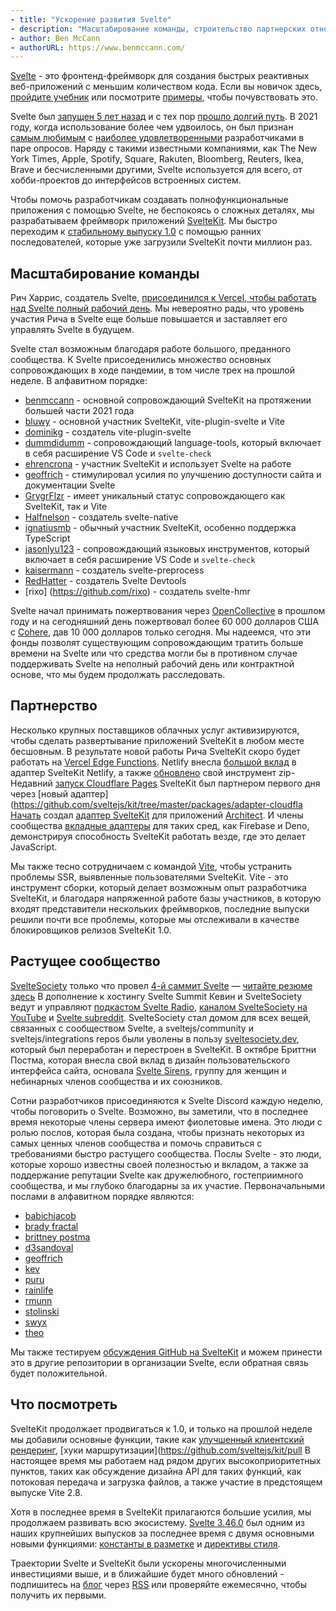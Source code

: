 ```yaml
---
- title: "Ускорение развития Svelte"
- description: "Масштабирование команды, строительство партнерских отношений и растущее сообщество"
- author: Ben McCann
- authorURL: https://www.benmccann.com/
---
```


[Svelte](/) - это фронтенд-фреймворк для создания быстрых реактивных веб-приложений с меньшим количеством кода. Если вы новичок здесь, [пройдите учебник](/tutorial) или посмотрите [примеры](/examples), чтобы почувствовать это.

Svelte был [запущен 5 лет назад](https://news.ycombinator.com/item?Id=13069841) и с тех пор [прошло долгий путь](https://www.youtube.com/watch?v=YeY5M29-WcY). В 2021 году, когда использование более чем удвоилось, он был признан [самым любимым](https://insights.stackoverflow.com/survey/2021#section-most-loved-dreaded-and-wanted-web-frameworks) с [наиболее удовлетворенными](https://2020.stateofjs.com/en-US/technologies/front-end-frameworks/) разработчиками в паре опросов. Наряду с такими известными компаниями, как The New York Times, Apple, Spotify, Square, Rakuten, Bloomberg, Reuters, Ikea, Brave и бесчисленными другими, Svelte используется для всего, от хобби-проектов до интерфейсов встроенных систем.

Чтобы помочь разработчикам создавать полнофункциональные приложения с помощью Svelte, не беспокоясь о сложных деталях, мы разрабатываем фреймворк приложений [SvelteKit](https://kit.svelte.dev/). Мы быстро переходим к [стабильному выпуску 1.0](https://github.com/sveltejs/kit/issues?q=is%3Aopen+is%3Aissue+milestone%3A1.0) с помощью ранних последователей, которые уже загрузили SvelteKit почти миллион раз.

## Масштабирование команды

Рич Харрис, создатель Svelte, [присоединился к Vercel, чтобы работать над Svelte полный рабочий день](https://vercel.com/blog/vercel-welcomes-rich-harris-creator-of-svelte). Мы невероятно рады, что уровень участия Рича в Svelte еще больше повышается и заставляет его управлять Svelte в будущем.

Svelte стал возможным благодаря работе большого, преданного сообщества. К Svelte присоеденились множество основных сопровождающих в ходе пандемии, в том числе трех на прошлой неделе. В алфавитном порядке:
- [benmccann](https://github.com/benmccann) - основной сопровождающий SvelteKit на протяжении большей части 2021 года
- [bluwy](https://github.com/bluwy) - основной участник SvelteKit, vite-plugin-svelte и Vite
- [dominikg](https://github.com/dominikg) - создатель vite-plugin-svelte
- [dummdidumm](https://github.com/dummdidumm) - сопровождающий language-tools, который включает в себя расширение VS Code и `svelte-check`
- [ehrencrona](https://github.com/ehrencrona) - участник SvelteKit и использует Svelte на работе
- [geoffrich](https://github.com/geoffrich) - стимулировал усилия по улучшению доступности сайта и документации Svelte
- [GrygrFlzr](https://github.com/GrygrFlzr) - имеет уникальный статус сопровождающего как SvelteKit, так и Vite
- [Halfnelson](https://github.com/Halfnelson) - создатель svelte-native
- [ignatiusmb](https://github.com/ignatiusmb) - обычный участник SvelteKit, особенно поддержка TypeScript
- [jasonlyu123](https://github.com/jasonlyu123) - сопровождающий языковых инструментов, который включает в себя расширение VS Code и `svelte-check`
- [kaisermann](https://github.com/kaisermann) - создатель svelte-preprocess
- [RedHatter](https://github.com/RedHatter) - создатель Svelte Devtools
- [rixo] (https://github.com/rixo) - создатель svelte-hmr

Svelte начал принимать пожертвования через [OpenCollective](https://opencollective.com/svelte) в прошлом году и на сегодняшний день пожертвовал более 60 000 долларов США с [Cohere](https://cohere.ai/), дав 10 000 долларов только сегодня. Мы надеемся, что эти фонды позволят существующим сопровождающим тратить больше времени на Svelte или что средства могли бы в противном случае поддерживать Svelte на неполный рабочий день или контрактной основе, что мы будем продолжать расследовать.

## Партнерство

Несколько крупных поставщиков облачных услуг активизируются, чтобы сделать развертывание приложений SvelteKit в любом месте бесшовным. В результате новой работы Рича SvelteKit скоро будет работать на [Vercel Edge Functions](https://vercel.com/features/edge-functions). Netlify внесла [большой вклад](https://github.com/sveltejs/kit/pull/2113) в адаптер SvelteKit Netlify, а также [обновлено](https://github.com/dependents/node-precinct/pull/88) свой инструмент zip- Недавний [запуск Cloudflare Pages](https://blog.cloudflare.com/cloudflare-pages-goes-full-stack/) SvelteKit был партнером первого дня через [новый адаптер](https://github.com/sveltejs/kit/tree/master/packages/adapter-cloudfla [Начать](https://begin.com) создал [адаптер SvelteKit](https://github.com/architect/sveltekit-adapter) для приложений [Architect](https://arc.codes). И члены сообщества [вкладные адаптеры](https://sveltesociety.dev/components#adapters) для таких сред, как Firebase и Deno, демонстрируя способность SvelteKit работать везде, где это делает JavaScript.

Мы также тесно сотрудничаем с командой [Vite](https://vitejs.dev), чтобы устранить проблемы SSR, выявленные пользователями SvelteKit. Vite - это инструмент сборки, который делает возможным опыт разработчика SvelteKit, и благодаря напряженной работе базы участников, в которую входят представители нескольких фреймворков, последние выпуски решили почти все проблемы, которые мы отслеживали в качестве блокировщиков релизов SvelteKit 1.0.

## Растущее сообщество

[SvelteSociety](https://sveltesociety.dev/) только что провел [4-й саммит Svelte](https://sveltesummit.com/) — [читайте резюме здесь](https://svelte.dev/blog/whats-new-in-svelte-december-2021) В дополнение к хостингу Svelte Summit Кевин и SvelteSociety ведут и управляют [подкастом Svelte Radio](https://www.svelteradio.com/), [каналом SvelteSociety на YouTube](https://www.youtube.com/SvelteSociety) и [Svelte subreddit](https://www.reddit.com/r/sveltejs). SvelteSociety стал домом для всех вещей, связанных с сообществом Svelte, а sveltejs/community и sveltejs/integrations repos были уволены в пользу [sveltesociety.dev](https://sveltesociety.dev/), который был переработан и перестроен в SvelteKit. В октябре Бриттни Постма, которая внесла свой вклад в дизайн пользовательского интерфейса сайта, основала [Svelte Sirens](https://sveltesirens.dev/), группу для женщин и небинарных членов сообщества и их союзников.

Сотни разработчиков присоединяются к Svelte Discord каждую неделю, чтобы поговорить о Svelte. Возможно, вы заметили, что в последнее время некоторые члены сервера имеют фиолетовые имена. Это люди с ролью послов, которая была создана, чтобы признать некоторых из самых ценных членов сообщества и помочь справиться с требованиями быстро растущего сообщества. Послы Svelte - это люди, которые хорошо известны своей полезностью и вкладом, а также за поддержание репутации Svelte как дружелюбного, гостеприимного сообщества, и мы глубоко благодарны за их участие. Первоначальными послами в алфавитном порядке являются:
- [babichjacob](https://github.com/babichjacob)
- [brady fractal](https://github.com/FractalHQ)
- [brittney postma](https://github.com/brittneypostma)
- [d3sandoval](https://github.com/d3sandoval)
- [geoffrich](https://github.com/geoffrich)
- [kev](https://github.com/kevmodrome)
- [puru](https://github.com/PuruVJ)
- [rainlife](https://github.com/stephane-vanraes)
- [rmunn](https://github.com/rmunn)
- [stolinski](https://github.com/stolinski)
- [swyx](https://github.com/sw-yx)
- [theo](https://github.com/theo-steiner)

Мы также тестируем [обсуждения GitHub на SvelteKit](https://github.com/sveltejs/kit/discussions) и можем принести это в другие репозитории в организации Svelte, если обратная связь будет положительной.

## Что посмотреть

SvelteKit продолжает продвигаться к 1.0, и только на прошлой неделе мы добавили основные функции, такие как [улучшенный клиентский рендеринг](https://github.com/sveltejs/kit/pull/2804), [хуки маршрутизации](https://github.com/sveltejs/kit/pull В настоящее время мы работаем над рядом других высокоприоритетных пунктов, таких как обсуждение дизайна API для таких функций, как потоковая передача и загрузка файлов, а также участие в предстоящем выпуске Vite 2.8.

Хотя в последнее время в SvelteKit прилагаются большие усилия, мы продолжаем развивать всю экосистему. [Svelte 3.46.0](https://github.com/sveltejs/svelte/blob/master/CHANGELOG.md#3460) был одним из наших крупнейших выпусков за последнее время с двумя основными новыми функциями: [константы в разметке](https://github.com/sveltejs/rfcs/blob/master/text/0007-markup-constants.md) и [директивы стиля](https://github.com/sveltejs/rfcs/blob/master/text/0008-style-directives.md).

Траектории Svelte и SvelteKit были ускорены многочисленными инвестициями выше, и в ближайшие будет много обновлений - подпишитесь на [блог](/blog) через [RSS](https://svelte.dev/blog/rss.xml) или проверяйте ежемесячно, чтобы получить их первыми.